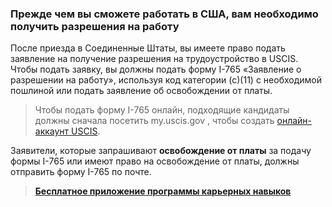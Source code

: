 ### Прежде чем вы сможете работать в США, вам необходимо получить разрешения на работу
После приезда в Соединенные Штаты, вы имеете право подать заявление на получение разрешения на трудоустройство в USCIS. Чтобы подать заявку, вы должны подать  форму I-765 «Заявление о разрешении на работу», используя код категории (c)(11) с необходимой пошлиной или подать заявление об освобождении от платы. 

>Чтобы подать форму I-765 онлайн, подходящие кандидаты должны сначала посетить my.uscis.gov , чтобы создать [онлайн-аккаунт USCIS](https://myaccount.uscis.gov/). 

Заявители, которые запрашивают **освобождение от платы** за подачу формы I-765 или имеют право на освобождение от платы, должны отправить форму I-765 по почте.
>[**Бесплатное приложение программы карьерных навыков**](https://www.upwardlyglobal.org/career-coaching/)